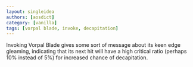 ```yaml
---
layout: singleidea
authors: [aosdict]
category: [vanilla]
tags: [vorpal blade, invoke, decapitation]
---
```

Invoking Vorpal Blade gives some sort of message about its keen edge gleaming, indicating that its next hit will have a high critical ratio (perhaps 10% instead of 5%) for increased chance of decapitation.

